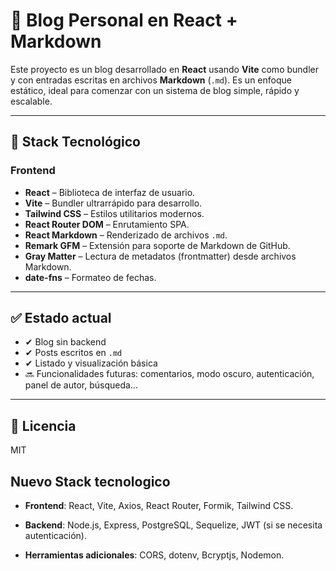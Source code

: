 # 📝 Blog Personal en React + Markdown

Este proyecto es un blog desarrollado en **React** usando **Vite** como bundler y con entradas escritas en archivos **Markdown** (`.md`). Es un enfoque estático, ideal para comenzar con un sistema de blog simple, rápido y escalable.

---

## 🚀 Stack Tecnológico

### Frontend

- **React** – Biblioteca de interfaz de usuario.
- **Vite** – Bundler ultrarrápido para desarrollo.
- **Tailwind CSS** – Estilos utilitarios modernos.
- **React Router DOM** – Enrutamiento SPA.
- **React Markdown** – Renderizado de archivos `.md`.
- **Remark GFM** – Extensión para soporte de Markdown de GitHub.
- **Gray Matter** – Lectura de metadatos (frontmatter) desde archivos Markdown.
- **date-fns** – Formateo de fechas.

---

## ✅ Estado actual

- ✔ Blog sin backend
- ✔ Posts escritos en `.md`
- ✔ Listado y visualización básica
- 🔜 Funcionalidades futuras: comentarios, modo oscuro, autenticación, panel de autor, búsqueda...

---

## 📄 Licencia

MIT

## Nuevo Stack tecnologico

- **Frontend**: React, Vite, Axios, React Router, Formik, Tailwind CSS.

- **Backend**: Node.js, Express, PostgreSQL, Sequelize, JWT (si se necesita autenticación).

- **Herramientas adicionales**: CORS, dotenv, Bcryptjs, Nodemon.
